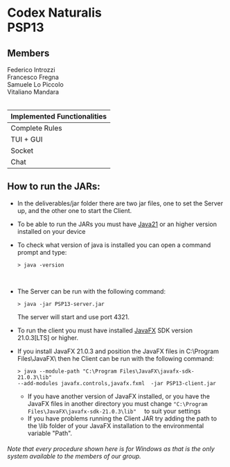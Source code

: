 
# Codex  Naturalis <br> PSP13

## Members
Federico Introzzi<br>
Francesco Fregna<br>
Samuele Lo Piccolo<br>
Vitaliano Mandara<br>
<br>

| Implemented Functionalities |
|:----------------------------|
| Complete Rules              |
| TUI + GUI                   | 
| Socket                      | 
| Chat                        |
## How to run the JARs:

- In the deliverables/jar folder there are two jar files, one to set the Server up, and the other one to start the Client.
- To be able to run the JARs you must have [Java21](https://www.oracle.com/java/technologies/downloads/#java21) or an higher version installed on your device
- To check what version of java is installed you can open a command prompt and type:<br>

    ```
    > java -version
    ```
<br>

- The Server can be run with the following command:
    ```
    > java -jar PSP13-server.jar
    ```
  The server will start and use port 4321.
-  To run the client you must have installed [JavaFX](https://gluonhq.com/products/javafx/
   ) SDK version 21.0.3[LTS] or higher.
- If you install JavaFX 21.0.3 and position the JavaFX files in C:\Program Files\JavaFX\ then he Client can be run with the following command:

    ```
    > java --module-path "C:\Program Files\JavaFX\javafx-sdk-21.0.3\lib" 
    --add-modules javafx.controls,javafx.fxml  -jar PSP13-client.jar
    ```

    - If you have another version of JavaFX installed, or you have the JavaFX files in another directory you must change   ```"C:\Program Files\JavaFX\javafx-sdk-21.0.3\lib"  ```  to suit your settings
    - If you have problems running the Client JAR try adding the path to the \lib folder of your JavaFX installation to the environmental variable "Path".

###### Note that every procedure shown here is for Windows as that is the only system available to the members of our group.